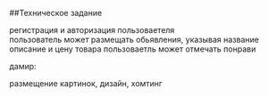 ##Техническое задание

регистрация и авторизация пользоваетеля  
пользователь может размещать обьявления, указывая название описание и цену товара
пользоваетль может отмечать понрави

дамир:

размещение картинок, дизайн, хомтинг